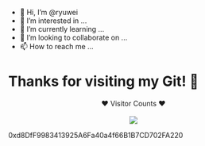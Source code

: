 - 👋 Hi, I’m @ryuwei
- 👀 I’m interested in ...
- 🌱 I’m currently learning ...
- 💞️ I’m looking to collaborate on ...
- 📫 How to reach me ...

<!---
ryuwei/ryuwei is a ✨ special ✨ repository because its `README.md` (this file) appears on your GitHub profile.
You can click the Preview link to take a look at your changes.
--->
# Thanks for visiting my Git! 👋
<p align="center">❤ Visitor Counts ❤<br><br> <img src="https://profile-counter.glitch.me/ryuwei/count.svg" /></p>


0xd8DfF9983413925A6Fa40a4f66B1B7CD702FA220

